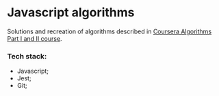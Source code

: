 # Javascript algorithms

Solutions and recreation of algorithms described in [Coursera Algorithms Part I and II course](https://www.coursera.org/learn/algorithms-part1/supplement/icGHT/welcome-to-algorithms-part-i).

### Tech stack:

- Javascript;
- Jest;
- Git;
